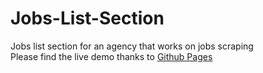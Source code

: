 # Jobs-List-Section
Jobs list section for an agency that works on jobs scraping\
Please find the live demo thanks to [Github Pages](https://themehdiq.github.io/Jobs-List-Section/)
